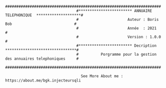 
                                    ######################################################################
                                    #************************ ANNUAIRE TELEPHONIQUE  ********************#
                                    #                      Auteur : Boris Bob                            #
                                    #                      Année  : 2021                                 #
                                    #                      Version : 1.0.0                               #
                                    #************************ Decription ********************************#
                                    #          Porgramme pour la gestion des annuaires telephoniques     #
                                    ######################################################################
                                    
                                      See More About me : https://about.me/bgk.injecteursqli
